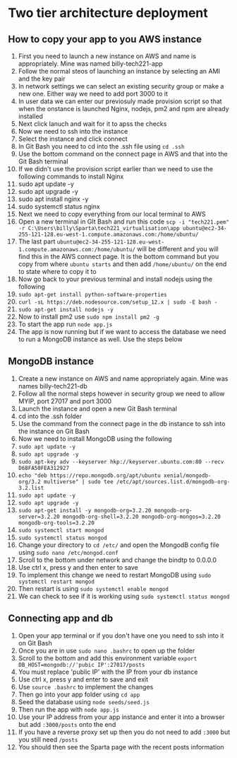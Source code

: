 # Two tier architecture deployment

## How to copy your app to you AWS instance

1. First you need to launch a new instance on AWS and name is appropriately. Mine was named billy-tech221-app
2. Follow the normal steos of launching an instance by selecting an AMI and the key pair
3. In network settings we can select an existing security group or make a new one. Either way we need to add port 3000 to it
4. In user data we can enter our previosuly made provision script so that when the onstance is launched Nginx, nodejs, pm2 and npm are already installed
5. Next click lanuch and wait for it to apss the checks
6. Now we need to ssh into the instance
7. Select the instance and click connect
8. In Git Bash you need to cd into the .ssh file using ```cd .ssh```
9. Use the bottom command on the connect page in AWS and that into the Git Bash terminal
10. If we didn't use the provision script earlier than we need to use the following commands to install Nginx
11. sudo apt update -y
12. sudo apt upgrade -y
13. sudo apt install nginx -y
14. sudo systemctl status nginx
15. Next we need to copy everything from our local terminal to AWS
16. Open a new terminal in GIt Bash and run this code ```scp -i "tech221.pem" -r C:\Users\billy\Sparta\tech221_virtualisation\app ubuntu@ec2-34-255-121-128.eu-west-1.compute.amazonaws.com:/home/ubuntu/```
17. The last part ```ubuntu@ec2-34-255-121-128.eu-west-1.compute.amazonaws.com:/home/ubuntu/``` will be different and you will find this in the AWS connect page. It is the bottom command but you copy from where ```ubuntu starts``` and then add ```/home/ubuntu/``` on the end to state where to copy it to
18. Now go back to your previous terminal and install nodejs using the following
19. ```sudo apt-get install python-software-properties```
20. ```curl -sL https://deb.nodesource.com/setup_12.x | sudo -E bash -```
21. ```sudo apt-get install nodejs -y```
22. Now to install pm2 use ```sudo npm install pm2 -g```
23. To start the app run ```node app.js```
24. The app is now running but if we want to access the database we need to run a MongoDB instance as well. Use the steps below

## MongoDB instance
1. Create a new instance on AWS and name appropriately again. Mine was names billy-tech221-db
2. Follow all the normal steps however in security group we need to allow MYIP, port 27017 and port 3000
3. Launch the instance and open a new Git Bash terminal
4. cd into the .ssh folder
5. Use the command from the connect page in the db instance to ssh into the instance on Git Bash
6. Now we need to install MongoDB using the following
7. ```sudo apt update -y```
8. ```sudo apt upgrade -y```
9. ```sudo apt-key adv --keyserver hkp://keyserver.ubuntu.com:80 --recv D68FA50FEA312927```
10. ```echo "deb https://repo.mongodb.org/apt/ubuntu xenial/mongodb-org/3.2 multiverse" | sudo tee /etc/apt/sources.list.d/mongodb-org-3.2.list```
11. ```sudo apt update -y```
12. ```sudo apt upgrade -y```
13. ```sudo apt-get install -y mongodb-org=3.2.20 mongodb-org-server=3.2.20 mongodb-org-shell=3.2.20 mongodb-org-mongos=3.2.20 mongodb-org-tools=3.2.20```
14. ```sudo systemctl start mongod```
15. ```sudo systemctl status mongod```
16. Change your directory to ```cd /etc/``` and open the MongodB config file using ```sudo nano /etc/mongod.conf```
17. Scroll to the bottom under network and change the bindtp to 0.0.0.0
18. Use ctrl x, press y and then enter to save
19. To implement this change we need to restart MongoDB using ```sudo systemctl restart mongod```
20. Then restart is using ```sudo systemctl enable mongod```
21. We can check to see if it is working using ```sudo systemctl status mongod```

## Connecting app and db

1. Open your app terminal or if you don't have one you need to ssh into it on Git Bash
2. Once you are in use ```sudo nano .bashrc``` to open up the folder
3. Scroll to the bottom and add this environment variable ```export DB_HOST=mongodb://'pubic IP':27017/posts```
4. You must replace 'public IP' with the IP from your db instance
5. Use ctrl x, press y and enter to save and exit
6. Use ```source .bashrc``` to implement the changes
7. Then go into your app folder using ```cd app```
8. Seed the database using ```node seeds/seed.js```
9. Then run the app with ```node app.js```
10. Use your IP address from your app instance and enter it into a browser but add ```:3000/posts``` onto the end
11. If you have a reverse proxy set up then you do not need to add ```:3000``` but you still need ```/posts```
12. You should then see the Sparta page with the recent posts information